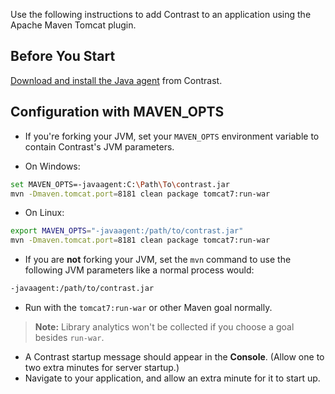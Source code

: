 <!--
title: "Running Contrast on Tomcat with Maven Apache Tomcat Plugin"
description: "Overview of the process for configuration of Contrast on an application using the Apache Maven Tomcat plugin"
tags: "java agent configuration maven plugin"
-->

Use the following instructions to add Contrast to an application using the Apache Maven Tomcat plugin.

## Before You Start 

[Download and install the Java agent](installation-javastandard.html) from Contrast.

## Configuration with MAVEN_OPTS

* If you're forking your JVM, set your `MAVEN_OPTS` environment variable to contain Contrast's JVM parameters.

 * On Windows:

 ``` sh
 set MAVEN_OPTS=-javaagent:C:\Path\To\contrast.jar
 mvn -Dmaven.tomcat.port=8181 clean package tomcat7:run-war
 ```

 * On Linux:

 ``` sh
 export MAVEN_OPTS="-javaagent:/path/to/contrast.jar"
 mvn -Dmaven.tomcat.port=8181 clean package tomcat7:run-war
 ```

* If you are **not** forking your JVM, set the `mvn` command to use the following JVM parameters like a normal process would:

 ``` sh
 -javaagent:/path/to/contrast.jar
 ```

* Run with the `tomcat7:run-war` or other Maven goal normally. 

> **Note:** Library analytics won't be collected if you choose a goal besides `run-war`.

* A Contrast startup message should appear in the **Console**. (Allow one to two extra minutes for server startup.)
* Navigate to your application, and allow an extra minute for it to start up.
